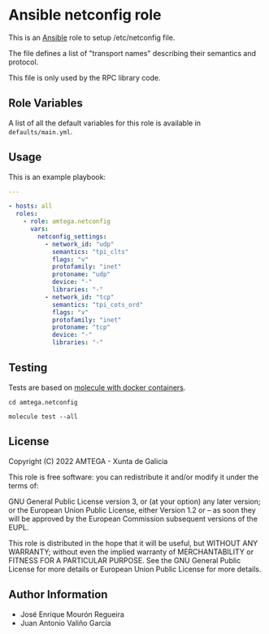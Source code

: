 # Ansible netconfig role

This is an [Ansible](http://www.ansible.com) role to setup /etc/netconfig file.

The file defines a list of "transport names" describing their semantics and protocol.

This file is only used by the RPC library code.

## Role Variables

A list of all the default variables for this role is available in `defaults/main.yml`.

## Usage

This is an example playbook:

```yaml
---

- hosts: all
  roles:
    - role: amtega.netconfig
      vars:
        netconfig_settings:
          - network_id: "udp"
            semantics: "tpi_clts"
            flags: "v"
            protofamily: "inet"
            protoname: "udp"
            device: "-"
            libraries: "-"
          - network_id: "tcp"
            semantics: "tpi_cots_ord"
            flags: "v"
            protofamily: "inet"
            protoname: "tcp"
            device: "-"
            libraries: "-"  
```

## Testing

Tests are based on [molecule with docker containers](https://molecule.readthedocs.io/en/latest/installation.html).

```shell
cd amtega.netconfig

molecule test --all
```

## License

Copyright (C) 2022 AMTEGA - Xunta de Galicia

This role is free software: you can redistribute it and/or modify it under the terms of:

GNU General Public License version 3, or (at your option) any later version; or the European Union Public License, either Version 1.2 or – as soon they will be approved by the European Commission ­subsequent versions of the EUPL.

This role is distributed in the hope that it will be useful, but WITHOUT ANY WARRANTY; without even the implied warranty of MERCHANTABILITY or FITNESS FOR A PARTICULAR PURPOSE.  See the GNU General Public License for more details or European Union Public License for more details.

## Author Information

- José Enrique Mourón Regueira
- Juan Antonio Valiño García
